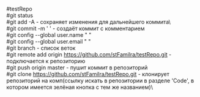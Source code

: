 #testRepo\
#git status\
#git add -A - сохраняет изменения для дальнейшего коммита\  
#git commit -m ' ' - создаёт коммит с комментарием\
#git config --global user.name " "\
#git config --global user.email " "\
#git branch - список веток\
#git remote add origin https://github.com/stFamilra/testRepo.git - подключается к репозиторию\
#git push origin master - пушит коммит в репозиторий\
#git clone https://github.com/stFamilra/testRepo.git - клонирует репозиторий на комп(ссылку искать в репозитории в разделе 'Code', в котором имеется зелёная кнопка с тем же названием)\
